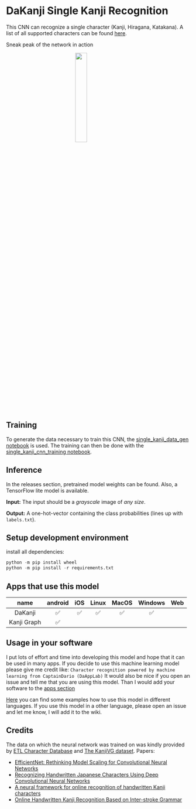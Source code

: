 # DaKanji Single Kanji Recognition

This CNN can recognize a single character (Kanji, Hiragana, Katakana).
A list of all supported characters can be found [here](./labels.txt).

Sneak peak of the network in action

<img src="https://user-images.githubusercontent.com/51273483/233300113-502930e9-dcac-4f54-b522-9e186906da14.gif" style="display:block;margin-left:auto;margin-right:auto;" width="25%"/>

## Training

To generate the data necessary to train this CNN, the [single_kanji_data_gen notebook](single_kanji_data_gen.ipynb) is used.
The training can then be done with the [single_kanji_cnn_training notebook](single_kanji_cnn_training.ipynb).

## Inference

In the releases section, pretrained model weights can be found. Also, a TensorFlow lite model is available.

**Input:**
The input should be a *grayscale* image of *any size*.

**Output:**
A one-hot-vector containing the class probabilities (lines up with `labels.txt`).

## Setup development environment

install all dependencies:

``` python
python -m pip install wheel
python -m pip install -r requirements.txt
```

## Apps that use this model

| name | android | iOS | Linux | MacOS | Windows | Web |
|:---:|:---:|:---:|:---:|:---:|:---:|:---:|
| DaKanji | ✅ | ✅ | ✅ | ✅ | ✅ |   |
| Kanji Graph | ✅ |   |   |   |   |   |

## Usage in your software

I put lots of effort and time into developing this model and hope that it can be used in many apps.
If you decide to use this machine learning model please give me credit like:
`Character recognition powered by machine learning from CaptainDario (DaAppLab)`
It would also be nice if you open an issue and tell me that you are using this model.
Than I would add your software to the [apps section](#apps-which-use-this-model)

[Here](https://github.com/CaptainDario/DaKanji-Single-Kanji-Recognition/wiki#usage-in-different-languages) you can find some examples how to use this model in different languages. If you use this model in a other language, please open an issue and let me know, I will add it to the wiki.

## Credits

The data on which the neural network was trained on was kindly provided by [ETL Character Database](http://etlcdb.db.aist.go.jp/obtaining-etl-character-database) and [The KanjiVG dataset](https://kanjivg.tagaini.net/).
Papers:

* [EfficientNet: Rethinking Model Scaling for Convolutional Neural Networks](https://arxiv.org/abs/1905.11946)
* [Recognizing Handwritten Japanese Characters Using Deep Convolutional Neural Networks](http://cs231n.stanford.edu/reports/2016/pdfs/262_Report.pdf)
* [A neural framework for online recognition of handwritten Kanji characters](https://www.researchgate.net/publication/327893142_A_neural_framework_for_online_recognition_of_handwritten_Kanji_characters)
* [Online Handwritten Kanji Recognition Based on Inter-stroke Grammar](https://www.researchgate.net/publication/4288187_Online_Handwritten_Kanji_Recognition_Based_on_Inter-stroke_Grammar)
